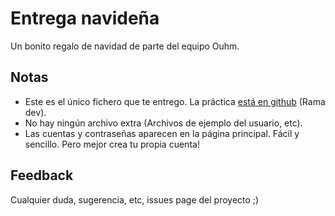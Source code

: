 Entrega navideña
================

Un bonito regalo de navidad de parte del equipo Ouhm.

Notas
-----

 - Este es el único fichero que te entrego. La práctica [está en github](https://github.com/Manu343726/ProyectoOmegauhm/tree/dev) (Rama dev).
 - No hay ningún archivo extra (Archivos de ejemplo del usuario, etc).
 - Las cuentas y contraseñas aparecen en la página principal. Fácil y sencillo. Pero mejor crea tu propia cuenta!

Feedback
--------

Cualquier duda, sugerencia, etc, issues page del proyecto ;)
